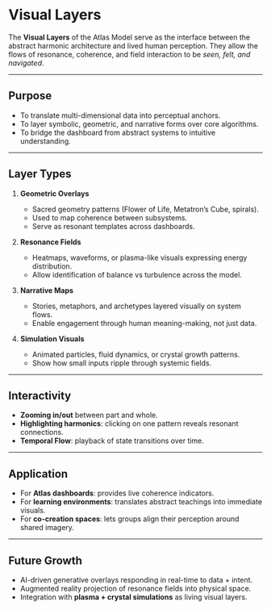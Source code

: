 # Visual Layers

The **Visual Layers** of the Atlas Model serve as the interface between the abstract harmonic architecture and lived human perception. They allow the flows of resonance, coherence, and field interaction to be *seen, felt, and navigated*.

---

## Purpose

- To translate multi-dimensional data into perceptual anchors.  
- To layer symbolic, geometric, and narrative forms over core algorithms.  
- To bridge the dashboard from abstract systems to intuitive understanding.  

---

## Layer Types

1. **Geometric Overlays**
   - Sacred geometry patterns (Flower of Life, Metatron’s Cube, spirals).
   - Used to map coherence between subsystems.
   - Serve as resonant templates across dashboards.

2. **Resonance Fields**
   - Heatmaps, waveforms, or plasma-like visuals expressing energy distribution.  
   - Allow identification of balance vs turbulence across the model.

3. **Narrative Maps**
   - Stories, metaphors, and archetypes layered visually on system flows.  
   - Enable engagement through human meaning-making, not just data.

4. **Simulation Visuals**
   - Animated particles, fluid dynamics, or crystal growth patterns.  
   - Show how small inputs ripple through systemic fields.

---

## Interactivity

- **Zooming in/out** between part and whole.  
- **Highlighting harmonics**: clicking on one pattern reveals resonant connections.  
- **Temporal Flow**: playback of state transitions over time.  

---

## Application

- For **Atlas dashboards**: provides live coherence indicators.  
- For **learning environments**: translates abstract teachings into immediate visuals.  
- For **co-creation spaces**: lets groups align their perception around shared imagery.

---

## Future Growth

- AI-driven generative overlays responding in real-time to data + intent.  
- Augmented reality projection of resonance fields into physical space.  
- Integration with **plasma + crystal simulations** as living visual layers. 
